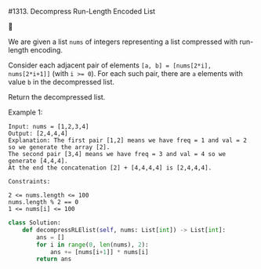 #1313. Decompress Run-Length Encoded List

:green_heart:

We are given a list `nums` of integers representing a list compressed with run-length encoding.



Consider each adjacent pair of elements `[a, b] = [nums[2*i], nums[2*i+1]]` (with `i >= 0`).  For each such pair, there are `a` elements with value `b` in the decompressed list.

Return the decompressed list.

 

Example 1:
```
Input: nums = [1,2,3,4]
Output: [2,4,4,4]
Explanation: The first pair [1,2] means we have freq = 1 and val = 2 so we generate the array [2].
The second pair [3,4] means we have freq = 3 and val = 4 so we generate [4,4,4].
At the end the concatenation [2] + [4,4,4,4] is [2,4,4,4].

Constraints:

2 <= nums.length <= 100
nums.length % 2 == 0
1 <= nums[i] <= 100

```


```python
class Solution:
    def decompressRLElist(self, nums: List[int]) -> List[int]:
        ans = []
        for i in range(0, len(nums), 2):
            ans += [nums[i+1]] * nums[i]
        return ans
